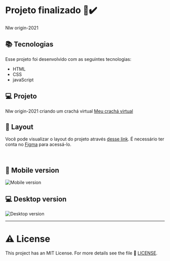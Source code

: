 <h1>Projeto finalizado 💯✔️</h1>

Nlw origin-2021

## 📚 Tecnologias

Esse projeto foi desenvolvido com as seguintes tecnologias:

- HTML
- CSS
- javaScript

## 💻 Projeto

Nlw origin-2021 criando um crachá virtual 
<a href="https://nlw-heat-pc2yw2uiu-abaine-desing.vercel.app/" target="_blank">
Meu crachá virtual 
</a>


## 🔖 Layout

Você pode visualizar o layout do projeto através [desse link](https://www.figma.com/community/file/1031698737363668691). É necessário ter conta no [Figma](https://figma.com) para acessá-lo.

<br>

## 📲 Mobile version
<img src="/images/mobile_versão.png" alt="Mobile version" />

## 💻 Desktop version
<img src="/images/pc_versão.png" alt=" Desktop version" />

---

# ⚠️ License

This project has an MIT License.
For more details see the file 🧾 [LICENSE](https://github.com/Abaine-desing/NLW-Heat/blob/master/LICENSE.TXT).


